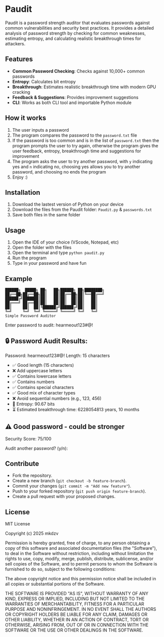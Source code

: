 # Paudit
Paudit is a password strength auditor that evaluates passwords against common vulnerabilities and security best practices. It provides a detailed analysis of password strength by checking for common weaknesses, estimating entropy, and calculating realistic breakthrough times for attackers.

## Features
- **Common Password Checking**: Checks against 10,000+ common passwords
- **Entropy**: Calculates bit entropy
- **Breakthrough**: Estimates realistic breakthrough time with modern GPU cracking
- **Feedback & Suggestions**: Provides improvement suggestions
- **CLI**: Works as both CLI tool and importable Python module
  
## How it works
1. The user inputs a password
2. The program compares the password to the `password.txt` file
3. If the password is too common and is in the list of `password.txt` then the program prompts the user to try again, otherwise the program gives the user feedback, entropy, breakthrough time and suggestions for improvement
4. The program asks the user to try another password, with `y` indicating yes and `n` indicating no, choosing yes allows you to try another password, and choosing no ends the program
5. Enjoy :)
   
## Installation
1. Download the lastest version of Python on your device
2. Download the files from the Paudit folder: `Paudit.py` & `passwords.txt`
3. Save both files in the same folder

## Usage
1. Open the IDE of your choice (VScode, Notepad, etc)
2. Open the folder with the files 
3. Open the terminal and type `python paudit.py`
4. Run the program 
5. Type in your password and have fun

## Example

    ██████╗  █████╗ ██╗   ██╗██████╗ ██╗████████╗
    ██╔══██╗██╔══██╗██║   ██║██╔══██╗██║╚══██╔══╝
    ██████╔╝███████║██║   ██║██║  ██║██║   ██║   
    ██╔═══╝ ██╔══██║██║   ██║██║  ██║██║   ██║   
    ██║     ██║  ██║╚██████╔╝██████╔╝██║   ██║   
    ╚═╝     ╚═╝  ╚═╝ ╚═════╝ ╚═════╝ ╚═╝   ╚═╝
    Simple Password Auditor

Enter password to audit: hearmeout123#@!

🔒 Password Audit Results:
------------------------------------------------------------
Password: hearmeout123#@!
Length: 15 characters
- ✅ Good length (15 characters)
- ❌ Add uppercase letters
- ✅ Contains lowercase letters
- ✅ Contains numbers
- ✅ Contains special characters
- ✅ Good mix of character types
- ❌ Avoid sequential numbers (e.g., 123, 456)
- 🔐 Entropy: 90.67 bits
- ⏳ Estimated breakthrough time: 6228054813 years, 10 months

⚠️ Good password - could be stronger
------------------------------------------------------------
Security Score: 75/100

Audit another password? (y/n):

## Contribute
- Fork the repository.
- Create a new branch (`git checkout -b feature-branch`).
- Commit your changes (`git commit -m "Add new feature"`).
- Push to your forked repository (`git push origin feature-branch`).
- Create a pull request with your proposed changes.
  
## License
MIT License

Copyright (c) 2025 mkdzv

Permission is hereby granted, free of charge, to any person obtaining a copy
of this software and associated documentation files (the "Software"), to deal
in the Software without restriction, including without limitation the rights
to use, copy, modify, merge, publish, distribute, sublicense, and/or sell
copies of the Software, and to permit persons to whom the Software is
furnished to do so, subject to the following conditions:

The above copyright notice and this permission notice shall be included in all
copies or substantial portions of the Software.

THE SOFTWARE IS PROVIDED "AS IS", WITHOUT WARRANTY OF ANY KIND, EXPRESS OR
IMPLIED, INCLUDING BUT NOT LIMITED TO THE WARRANTIES OF MERCHANTABILITY,
FITNESS FOR A PARTICULAR PURPOSE AND NONINFRINGEMENT. IN NO EVENT SHALL THE
AUTHORS OR COPYRIGHT HOLDERS BE LIABLE FOR ANY CLAIM, DAMAGES OR OTHER
LIABILITY, WHETHER IN AN ACTION OF CONTRACT, TORT OR OTHERWISE, ARISING FROM,
OUT OF OR IN CONNECTION WITH THE SOFTWARE OR THE USE OR OTHER DEALINGS IN THE
SOFTWARE.
